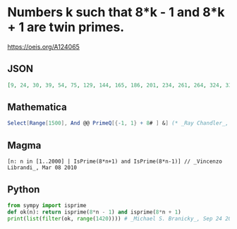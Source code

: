 # Numbers k such that 8\*k \- 1 and 8\*k \+ 1 are twin primes\.
https://oeis.org/A124065
## JSON
```JSON
[9, 24, 30, 39, 54, 75, 129, 144, 165, 186, 201, 234, 261, 264, 324, 336, 339, 375, 390, 396, 420, 441, 459, 471, 516, 534, 600, 621, 654, 660, 690, 705, 735, 795, 819, 849, 870, 891, 936, 945, 1011, 1029, 1125, 1155, 1179, 1215, 1221, 1251, 1284, 1395, 1419]
```
## Mathematica
```Mathematica
Select[Range[1500], And @@ PrimeQ[{-1, 1} + 8# ] &] (* _Ray Chandler_, Nov 16 2006 *)
```
## Magma
```Magma
[n: n in [1..2000] | IsPrime(8*n+1) and IsPrime(8*n-1)] // _Vincenzo Librandi_, Mar 08 2010
```
## Python
```Python
from sympy import isprime
def ok(n): return isprime(8*n - 1) and isprime(8*n + 1)
print(list(filter(ok, range(1420)))) # _Michael S. Branicky_, Sep 24 2021
```
